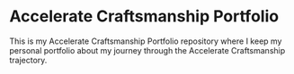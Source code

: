 # Accelerate Craftsmanship Portfolio

This is my Accelerate Craftsmanship Portfolio repository where I keep my personal portfolio about my journey through the Accelerate Craftsmanship trajectory.
